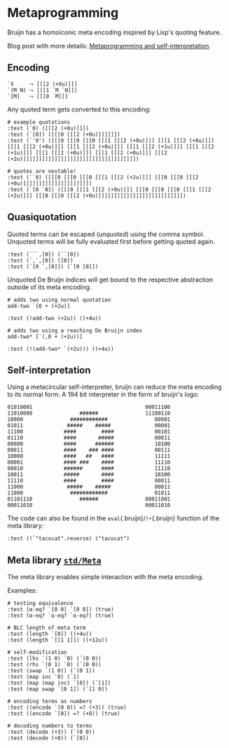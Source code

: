# Metaprogramming

Bruijn has a homoiconic meta encoding inspired by Lisp's quoting
feature.

Blog post with more details: [Metaprogramming and
self-interpretation](https://text.marvinborner.de/2023-09-03-21.html).

## Encoding

    `X     ⤳ [[[2 (+Xu)]]]
    `(M N) ⤳ [[[1 `M `N]]]
    `[M]   ⤳ [[[0 `M]]]

Any quoted term gets converted to this encoding:

``` bruijn
# example quotations
:test (`0) ([[[2 (+0u)]]])
:test (`[0]) ([[[0 [[[2 (+0u)]]]]]])
:test (`'0') ([[[0 [[[0 [[[0 [[[1 [[[2 (+0u)]]] [[[1 [[[2 (+0u)]]] [[[1 [[[2 (+0u)]]] [[[1 [[[2 (+0u)]]] [[[1 [[[2 (+1u)]]] [[[1 [[[2 (+1u)]]] [[[1 [[[2 (+0u)]]] [[[1 [[[2 (+0u)]]] [[[2 (+2u)]]]]]]]]]]]]]]]]]]]]]]]]]]]]]]]]]]]])

# quotes are nestable!
:test (``0) ([[[0 [[[0 [[[0 [[[1 [[[2 (+2u)]]] [[[0 [[[0 [[[2 (+0u)]]]]]]]]]]]]]]]]]]]]])
:test (`[0 `0]) ([[[0 [[[1 [[[2 (+0u)]]] [[[0 [[[0 [[[0 [[[1 [[[2 (+2u)]]] [[[0 [[[0 [[[2 (+0u)]]]]]]]]]]]]]]]]]]]]]]]]]]])
```

## Quasiquotation

Quoted terms can be escaped (*unquoted*) using the comma symbol.
Unquoted terms will be fully evaluated first before getting quoted
again.

``` bruijn
:test (```,[0]) (``[0])
:test (`,`,[0]) ([0])
:test (`[0 `,[0]]) (`[0 [0]])
```

Unquoted De Bruijn indices will get bound to the respective abstraction
outside of its meta encoding.

``` bruijn
# adds two using normal quotation
add-two `[0 + (+2u)]

:test (!add-two (+2u)) ((+4u))

# adds two using a reaching De Bruijn index
add-two* [`(,0 + (+2u))]

:test (!(add-two* `(+2u))) ((+4u))
```

## Self-interpretation

Using a metacircular self-interpreter, bruijn can reduce the meta
encoding to its normal form. A 194 bit interpreter in the form of
bruijn's logo:

``` code-showcase
01010001                                    00011100
11010000               ######               11100110
10000               ############               00001
01011              #####    #####              00001
11100             ####        ####             00101
01110             ####       #####             00011
00000             ####      ######             10100
00011             ####    ### ####             00111
10000             ####   ##   ####             11111
00001             #### ###    ####             11110
00010             ######      ####             11110
10011             #####       ####             10100
11110             ####        ####             00011
11000              #####    #####              00011
11000               ############               01011
01101110               ######               00011001
00011010                                    00011010
```

The code can also be found in the `eval`{.bruijn}/`!‣`{.bruijn} function
of the meta library:

``` bruijn
:test (!`"tacocat".reverse) ("tacocat")
```

## Meta library [`std/Meta`](/std/Meta.bruijn.html)

The meta library enables simple interaction with the meta encoding.

Examples:

``` bruijn
# testing equivalence
:test (α-eq? `[0 0] `[0 0]) (true)
:test (α-eq? `α-eq? `α-eq?) (true)

# BLC length of meta term
:test (length `[0]) ((+4u))
:test (length `[[1 1]]) ((+12u))

# self-modification
:test (lhs `(1 0) `0) (`(0 0))
:test (rhs `(0 1) `0) (`(0 0))
:test (swap `(1 0)) (`(0 1))
:test (map inc `0) (`1)
:test (map (map inc) `[0]) (`[1])
:test (map swap `[0 1]) (`[1 0])

# encoding terms as numbers
:test ((encode `(0 0)) =? (+3)) (true)
:test ((encode `[0]) =? (+8)) (true)

# decoding numbers to terms
:test (decode (+3)) (`(0 0))
:test (decode (+8)) (`[0])
```
